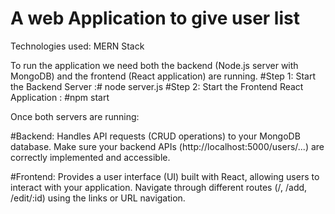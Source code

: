 # A web Application to give user list 
Technologies used: MERN Stack

To run the application we need both the backend (Node.js server with MongoDB) and the frontend (React application) are running. 
#Step 1: Start the Backend Server  :# node server.js
#Step 2: Start the Frontend React Application : #npm start

Once both servers are running:

#Backend: Handles API requests (CRUD operations) to your MongoDB database. 
Make sure your backend APIs (http://localhost:5000/users/...) are correctly implemented and accessible.

#Frontend: Provides a user interface (UI) built with React, allowing users to interact with your application. 
Navigate through different routes (/, /add, /edit/:id) using the links or URL navigation.
